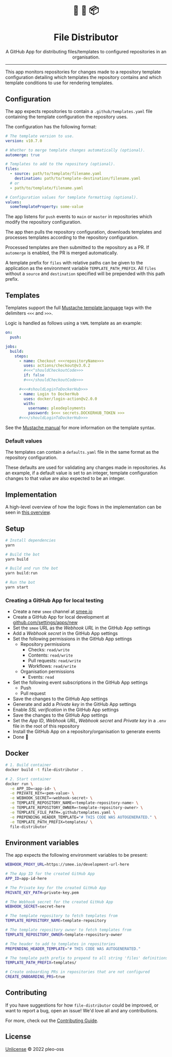 <h1 align="center">
📄 🔄 📦
</h1>
<h1 align="center"> File Distributor</h1>

<p align="center">A GitHub App for distributing files/templates to configured repositories in an organisation.</p>

---

This app monitors repositories for changes made to a repository template configuration detailing which templates the repository contains and which template conditions to use for rendering templates.

## Configuration

The app expects repositories to contain a `.github/templates.yaml` file containing the template configuration the repository uses.

The configuration has the following format:

```yaml
# The template version to use.
version: v10.7.0

# Whether to merge template changes automatically (optional).
automerge: true

# Templates to add to the repository (optional).
files:
  - source: path/to/template/filename.yaml
    destination: path/to/template-destination/filename.yaml
  # or
  - path/to/template/filename.yaml

# Configuration values for template formatting (optional).
values:
  someTemplateProperty: some-value
```

The app listens for `push` events to `main` or `master` in repositories which modify the repository configuration.

The app then pulls the repository configuration, downloads templates and processes templates according to the repository configuration.

Processed templates are then submitted to the repository as a PR. If `automerge` is enabled, the PR is merged automatically.

A template prefix for `files` with relative paths can be given to the application as the environment variable `TEMPLATE_PATH_PREFIX`.
All `files` without a `source` and `destination` specified will be prepended with this path prefix.

## Templates

Templates support the full [Mustache template language](https://mustache.github.io) tags with the delimiters `<<<` and `>>>`.

Logic is handled as follows using a `YAML` template as an example:

```yaml
on:
  push:

jobs:
  build:
    steps:
      - name: Checkout <<<repositoryName>>>
        uses: actions/checkout@v3.0.2
        #<<<^shouldCheckoutCode>>>
        if: false
        #<<</shouldCheckoutCode>>>

      #<<<#shouldLoginToDockerHub>>>
      - name: Login to DockerHub
        uses: docker/login-action@v2.0.0
        with:
          username: pleodeployments
          password: $<<< secrets.DOCKERHUB_TOKEN >>>
      #<<</shouldLoginToDockerHub>>>
```

See the [Mustache manual](https://mustache.github.io/mustache.5.html) for more information on the template syntax.

### Default values

The templates can contain a `defaults.yaml` file in the same format as the repository configuration.

These defaults are used for validating any changes made in repositories. As an example, if a default value is set to an integer, template configuration changes to that value are also expected to be an integer.

## Implementation

A high-level overview of how the logic flows in the implementation can be seen in [this overview](docs/Overview.md).

## Setup

```sh
# Install dependencies
yarn

# Build the bot
yarn build

# Build and run the bot
yarn build:run

# Run the bot
yarn start
```

### Creating a GitHub App for local testing

- Create a new `smee` channel at [smee.io](https://smee.io/)
- Create a GitHub App for local development at [github.com/settings/apps/new](https://github.com/settings/apps/new)
- Set the `smee` URL as the _Webhook URL_ in the GitHub App settings
- Add a _Webhook secret_ in the GitHub App settings
- Set the following permissions in the GitHub App settings
  - Repository permissions
    - Checks: `read/write`
    - Contents: `read/write`
    - Pull requests: `read/write`
    - Workflows: `read/write`
  - Organisation permissions
    - Events: `read`
- Set the following event subscriptions in the GitHub App settings
  - Push
  - Pull request
- Save the changes to the GitHub App settings
- Generate and add a _Private key_ in the GitHub App settings
- Enable _SSL verification_ in the GitHub App settings
- Save the changes to the GitHub App settings
- Set the _App ID_, _Webhook URL_, _Webhook secret_ and _Private key_ in a `.env` file in the root of this repository
- Install the GitHub App on a repository/organisation to generate events
- Done 🎉

## Docker

```sh
# 1. Build container
docker build -t file-distributor .

# 2. Start container
docker run \
  -e APP_ID=<app-id> \
  -e PRIVATE_KEY=<pem-value> \
  -e WEBHOOK_SECRET=<webhook-secret> \
  -e TEMPLATE_REPOSITORY_NAME=<template-repository-name> \
  -e TEMPLATE_REPOSITORY_OWNER=<template-repository-owner> \
  -e TEMPLATE_FILE_PATH=.github/templates.yaml \
  -e PREPENDING_HEADER_TEMPLATE="# THIS CODE WAS AUTOGENERATED." \
  -e TEMPLATE_PATH_PREFIX=templates/ \
  file-distributor
```

## Environment variables

The app expects the following environment variables to be present:

```bash
WEBHOOK_PROXY_URL=https://smee.io/development-url-here

# The App ID for the created GitHub App
APP_ID=app-id-here

# The Private key for the created GitHub App
PRIVATE_KEY_PATH=private-key.pem

# The Webhook secret for the created GitHub App
WEBHOOK_SECRET=secret-here

# The template repository to fetch templates from
TEMPLATE_REPOSITORY_NAME=template-repository

# The template repository owner to fetch templates from
TEMPLATE_REPOSITORY_OWNER=template-repository-owner

# The header to add to templates in repositories
PREPENDING_HEADER_TEMPLATE="# THIS CODE WAS AUTOGENERATED."

# The template path prefix to prepend to all string 'files' definitions
TEMPLATE_PATH_PREFIX=templates/

# Create onboarding PRs in repositories that are not configured
CREATE_ONBOARDING_PRS=true

```

## Contributing

If you have suggestions for how `file-distributor` could be improved, or want to report a bug, open an issue! We'd love all and any contributions.

For more, check out the [Contributing Guide](CONTRIBUTING.md).

## License

[Unlicense](LICENSE) © 2022 pleo-oss
